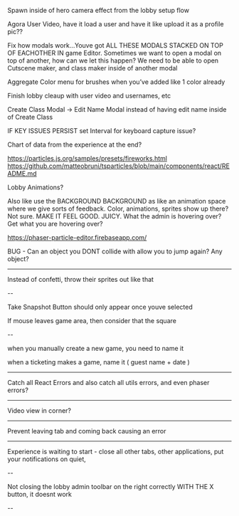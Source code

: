 Spawn inside of hero camera effect from the lobby setup flow

Agora User Video, have it load a user and have it like upload it as a profile pic??

Fix how modals work...Youve got ALL THESE MODALS STACKED ON TOP OF EACHOTHER IN game Editor. Sometimes we want to open a modal on top of another, how can we let this happen? We need to be able to open Cutscene maker, and class maker inside of another modal

Aggregate Color menu for brushes when you’ve added like 1 color already

Finish lobby cleaup with user video and usernames, etc

Create Class Modal -> Edit Name Modal instead of having edit name inside of Create Class

IF KEY ISSUES PERSIST
set Interval for keyboard capture issue?

Chart of data from the experience at the end?

https://particles.js.org/samples/presets/fireworks.html
https://github.com/matteobruni/tsparticles/blob/main/components/react/README.md

Lobby Animations?

Also like use the BACKGROUND BACKGROUND as like an animation space where we give sorts of feedback. Color, animations, sprites show up there? Not sure. MAKE IT FEEL GOOD. JUICY. What the admin is hovering over? Get what you are hovering over? 

https://phaser-particle-editor.firebaseapp.com/

BUG - Can an object you DONT collide with allow you to jump again? Any object?

---

Instead of confetti, throw their sprites out like that

-- 

Take Snapshot Button should only appear once youve selected

If mouse leaves game area, then consider that the square 

--

when you manually create a new game, you need to name it

when a ticketing makes a game, name it ( guest name + date )

---

Catch all React Errors and also catch all utils errors, and even phaser errors?

---

Video view in corner?

---

Prevent leaving tab and coming back causing an error

---

Experience is waiting to start - close all other tabs, other applications, put your notifications on quiet, 


--

Not closing the lobby admin toolbar on the right correctly WITH THE X button, it doesnt work

--

